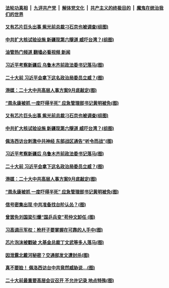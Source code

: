####  [法轮功真相](../../../../basic/blob/master/README.md?t=08031431) &nbsp;|&nbsp; [九评共产党](../../../../9ping.md/blob/master/README.md?t=08031431) &nbsp;|&nbsp; [解体党文化](../../../../jtdwh.md/blob/master/README.md?t=08031431)  &nbsp;|&nbsp; [共产主义的终极目的](../../../../gczydzjmd.md/blob/master/README.md?t=08031431) &nbsp;|&nbsp; [魔鬼在统治我们的世界](../../../../mgztzwmdsj.md/blob/master/README.md?t=08031431) 

#### [又有芯片巨头出事 紫光前总裁刁石京也被调查(组图)](../pages/p2/1013388.md?t=08031431) 

#### [中共扩大核试验设施 新疆现第六隧道 威吓台湾？(组图)](../pages/p2/1013312.md?t=08031431) 

#### [油管热门频道 翻墙必看视频 新闻](http://45.76.130.85:81/youtube.html?08031431)

#### [习近平考察新疆后 乌鲁木齐前政法委书记落马(图)](../pages/p2/1013284.md?t=08031431) 

#### [二十大前 习近平会拿下这名政治局委员立威？(图)](../pages/p2/1013234.md?t=08031431) 

#### [港媒：二十大中共高层人事方案9月底敲定(图)](../pages/p2/1013210.md?t=08031431) 

#### [“周永康被抓 一度吓得半死” 应急管理部书记黄明被免(图)](../pages/p2/1013190.md?t=08031431) 

#### [又有芯片巨头出事 紫光前总裁刁石京也被调查(组图)](../pages/p2/1013388.md?t=08031431) 

#### [中共扩大核试验设施 新疆现第六隧道 威吓台湾？(组图)](../pages/p2/1013312.md?t=08031431) 

#### [佩洛西访台刺激中共神经 东部战区通告“听令而战”(图)](../pages/p2/1013331.md?t=08031431) 




#### [习近平考察新疆后 乌鲁木齐前政法委书记落马(图)](../pages/p2/1013284.md?t=08031431) 

#### [二十大前 习近平会拿下这名政治局委员立威？(图)](../pages/p2/1013234.md?t=08031431) 

#### [港媒：二十大中共高层人事方案9月底敲定(图)](../pages/p2/1013210.md?t=08031431) 

#### [“周永康被抓 一度吓得半死” 应急管理部书记黄明被免(图)](../pages/p2/1013190.md?t=08031431) 



#### [信号密集出现 中共准备找台阶认怂？(图)](../pages/p2/1013228.md?t=08031431) 


#### [曾罢免刘国梁引爆“国乒兵变”苟仲文卸任 (图)](../pages/p2/1013150.md?t=08031431) 

#### [习高调示军权：枪杆子要掌握在可靠的人手中(图)](../pages/p2/1013116.md?t=08031431) 

#### [芯片泡沫被戳破 大基金总裁丁文武等多人落马(图)](../pages/p2/1013146.md?t=08031431) 

#### [因泄露北戴河秘密？交通部发文遭封杀(图)](../pages/p2/1013085.md?t=08031431) 

#### [真不要脸！ 佩洛西访台中共竟然威胁说...(图)](../pages/p2/1013151.md?t=08031431) 

#### [二十大前最重要高层会议召开 不允许记录 地点特殊(图)](../pages/p2/1013130.md?t=08031431) 

<img src='http://gfw-breaker.win/goodnews/indexes/p2.md' width='0px' height='0px'/>

